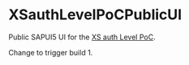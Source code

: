 # XSauthLevelPoCPublicUI
Public SAPUI5 UI for the [XS auth Level PoC](https://github.com/gregorwolf/XSauthLevelPoC). 

Change to trigger build 1.
